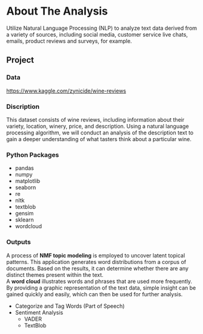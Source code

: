 # About The Analysis
Utilize Natural Language Processing (NLP) to analyze text data derived from a variety of sources, including social media, customer service live chats, emails, product reviews and surveys, for example.

## Project

### Data
https://www.kaggle.com/zynicide/wine-reviews

### Discription
This dataset consists of wine reviews, including information about their variety, location, winery, price, and description. Using a natural language processing algorithm, we will conduct an analysis of the description text to gain a deeper understanding of what tasters think about a particular wine.

### Python Packages
* pandas
* numpy
* matplotlib
* seaborn
* re
* nltk
* textblob
* gensim
* sklearn
* wordcloud

### Outputs
A process of **NMF topic modeling** is employed to uncover latent topical patterns. This application generates word distributions from a corpus of documents. Based on the results, it can determine whether there are any distinct themes present within the text.
<br>
A **word cloud** illustrates words and phrases that are used more frequently. By providing a graphic representation of the text data, simple insight can be gained quickly and easily, which can then be used for further analysis.
<br>

* Categorize and Tag Words (Part of Speech)
* Sentiment Analysis
  - VADER
  - TextBlob
